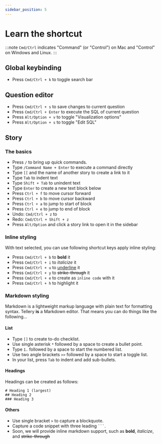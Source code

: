 ```yaml
---
sidebar_position: 5
---
```


# Learn the shortcut

:::note
`Cmd/Ctrl`  indicates "Command" (or "Control") on Mac and "Control" on Windows and Linux.
:::


## Global keybinding

* Press `Cmd/Ctrl + k` to toggle search bar



## Question editor


* Press `Cmd/Ctrl + s` to save changes to current question
* Press `Cmd/Ctrl + Enter` to execute the SQL of current question
* Press `Alt/Option + v` to toggle "Visualization options"
* Press `Alt/Option + s` to toggle "Edit SQL"


## Story

### The basics

* Press `/` to bring up quick commands.
* Type `/Command Name + Enter` to execute a command directly
* Type `[[` and the name of another story to create a link to it
* Type `Tab` to indent text 
* Type `Shift + Tab` to unindent text
* Type `Enter` to create a new text block below
* Press `Ctrl + f` to move cursor forward
* Press `Ctrl + b` to move cursor backward
* Press `Ctrl + a` to jump to start of block
* Press `Ctrl + e` to jump to end of block
* Undo: `Cmd/Ctrl + z` to 
* Redo: `Cmd/Ctrl + Shift + z` 
* Press `Alt/Option` and click a story link to open it in the sidebar



### Inline styling


With text selected, you can use following shortcut keys apply inline styling:

* Press `Cmd/Ctrl + b` to **bold** it
* Press `Cmd/Ctrl + i` to *italicize* it
* Press `Cmd/Ctrl + u` to <u>underline</u> it
* Press `Cmd/Ctrl + y` to ~~strike-through~~ it
* Press `Cmd/Ctrl + e` to create as `inline code` with it
* Press `Cmd/Ctrl + h` to highlight it



### Markdown styling


Markdown is a lightweight markup language with plain text for formatting syntax. Tellery **is** a Markdown editor. That means you can do things like the following…


#### List

* Type `[]` to create to-do checklist.
* Use single asterisk `*` followed by a space to create a bullet point.
* Type `1.` followed by a space to start the numbered list.
* Use two angle brackets `>>` followed by a space to start a toggle list.
* In your list, press `Tab` to indent and add sub-bullets.


#### Headings

Headings can be created as follows:

```
# Heading 1 (largest)
## Heading 2 
### Heading 3
```

#### Others


* Use single bracket `>` to capture a blockquote.
* Capture a code snippet with three leading <code>```</code>.
* Soon, we will provide inline markdown support, such as **bold**, *italicize*, and ~~strike-through~~





